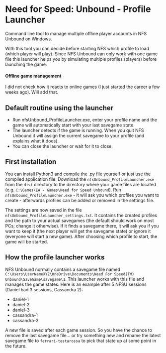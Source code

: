 # Need for Speed: Unbound - Profile Launcher
Command line tool to manage multiple offline player accounts in NFS Unbound on Windows.

With this tool you can decide before starting NFS which profile to load (which player will play). Since NFS Unbound can only work with one game file this launcher helps you by simulating multiple profiles (players) before launching the game.

#### Offline game management
I did not check how it reacts to online games (I just started the career a few weeks ago). Will add that.

## Default routine using the launcher
- Run nfsUnbound_ProfileLauncher.exe, enter your profile name and the game will automatically start with your last savegame state.
- The launcher detects if the game is running. When you quit NFS Unbound it will assign the current savegame to your profile (and explains what it does).
- You can close the launcher or wait for it to close.

## First installation
You can install Python3 and compile the .py file yourself or just use the compiled application file:
Download the `nfsUnbound_ProfileLauncher.exe` from the `dist` directory to the directory where your game files are located (e.g. `C:\Games\EA - Games\Need for Speed Unbound`). Run `nfsUnbound_ProfileLauncher.exe` - it will ask you which profiles you want to create - afterwards profiles can be added or removed in the settings file.

The settings are now saved in the file `nfsUnbound_ProfileLauncher_settings.txt`. It contains the created profiles and the path to your actual savegames (the default should work on most PCs; change it otherwise). If it finds a savegame there, it will ask you if you want to keep it (the next player will get the savegame state) or ignore it (everyone will start a new game).
After choosing which profile to start, the game will be started.

## How the profile launcher works
NFS Unbound normally contains a savegame file named `C:\Users\UserNameXYZ\OneDrive\Documents\Need For Speed(TM) Unbound\SaveGame\savegame\1`. This launcher works with this file and manages the game states. Here is an example after 5 NFSU sessions (Daniel had 3 sessions, Cassandra 2):
- daniel-1
- daniel-2
- daniel-3
- cassandra-1
- cassandra-2

A new file is saved after each game session. So you have the chance to remove the last savegame file... or try something new and rename the latest savegame file to `ferrari-testarossa` to pick that state up at some point in the future.

